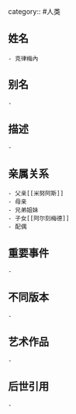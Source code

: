 category:: #人类
## 姓名
	- 克律梅內
## 别名
	-
## 描述
	-
## 亲属关系
	- 父亲[[米努阿斯]]
	- 母亲
	- 兄弟姐妹
	- 子女[[阿尔刻梅德]]
	- 配偶
## 重要事件
	-
## 不同版本
	-
## 艺术作品
	-
## 后世引用
	-
